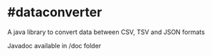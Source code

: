 #dataconverter
=============

A java library to convert data between CSV, TSV and JSON formats

Javadoc available in /doc folder